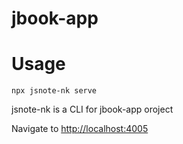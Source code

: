 # jbook-app

# Usage

```npx jsnote-nk serve```

jsnote-nk is a CLI for jbook-app oroject

Navigate to [http://localhost:4005](http://localhost:4005)
